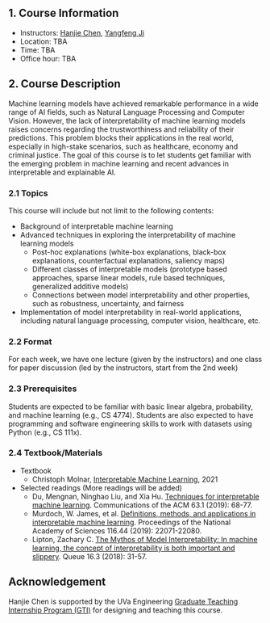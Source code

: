 <!--- # CS 4501/6501 Interpretable Machine Learning --->

## 1. Course Information

- Instructors: [Hanjie Chen](http://www.cs.virginia.edu/~hc9mx/), [Yangfeng Ji](https://yangfengji.net/)
- Location: TBA
- Time: TBA
- Office hour: TBA

## 2. Course Description

Machine learning models have achieved remarkable performance in a wide range of AI fields, such as Natural Language Processing and Computer Vision. However, the lack of interpretability of machine learning models raises concerns regarding the trustworthiness and reliability of their predictions. This problem blocks their applications in the real world, especially in high-stake scenarios, such as healthcare, economy and criminal justice. The goal of this course is to let students get familiar with the emerging problem in machine learning and recent advances in interpretable and explainable AI.


### 2.1 Topics

This course will include but not limit to the following contents: 

- Background of interpretable machine learning
- Advanced techniques in exploring the interpretability of machine learning models
	- Post-hoc explanations (white-box explanations, black-box explanations, counterfactual explanations, saliency maps)
	- Different classes of interpretable models (prototype based approaches, sparse linear models, rule based techniques, generalized additive models)
	- Connections between model interpretability and other properties, such as robustness, uncertainty, and fairness
- Implementation of model interpretability in real-world applications, including natural language processing, computer vision, healthcare, etc.


### 2.2 Format

For each week, we have one lecture (given by the instructors) and one class for paper discussion (led by the instructors, start from the 2nd week)


### 2.3 Prerequisites

Students are expected to be familiar with basic linear algebra, probability, and machine learning (e.g., CS 4774). Students are also expected to have programming and software engineering skills to work with datasets using Python (e.g., CS 111x).

### 2.4 Textbook/Materials

- Textbook 
	- Christoph Molnar, [Interpretable Machine Learning](https://christophm.github.io/interpretable-ml-book/), 2021
- Selected readings (More readings will be added)
	- Du, Mengnan, Ninghao Liu, and Xia Hu. [Techniques for interpretable machine learning](https://arxiv.org/abs/1808.00033). Communications of the ACM 63.1 (2019): 68-77.
	- Murdoch, W. James, et al. [Definitions, methods, and applications in interpretable machine learning](https://www.pnas.org/content/116/44/22071). Proceedings of the National Academy of Sciences 116.44 (2019): 22071-22080.
	- Lipton, Zachary C. [The Mythos of Model Interpretability: In machine learning, the concept of interpretability is both important and slippery](https://dl.acm.org/doi/10.1145/3236386.3241340). Queue 16.3 (2018): 31-57.

## Acknowledgement

Hanjie Chen is supported by the UVa Engineering [Graduate Teaching Internship Program (GTI)](https://engineering.virginia.edu/graduate-teaching-internship-gti-program) for designing and teaching this course. 
